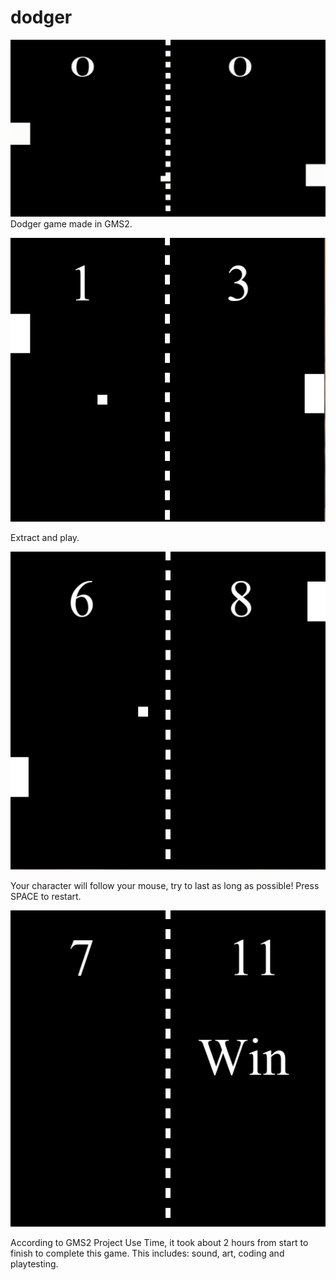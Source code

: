 # dodger
![meow1](https://github.com/vladsus/pong/blob/main/ponggameplay.gif "Gameplay GIF")
Dodger game made in GMS2.

![meow2](https://github.com/vladsus/pong/blob/main/gameplay1.PNG "Gameplay 1")

Extract and play.

![meow3](https://github.com/vladsus/pong/blob/main/gameplay2.PNG "Gameplay 2")

Your character will follow your mouse, try to last as long as possible! Press SPACE to restart.

![meow4](https://github.com/vladsus/pong/blob/main/gameplay3.PNG "Gameplay 3")

According to GMS2 Project Use Time, it took about 2 hours from start to finish to complete this game.
This includes: sound, art, coding and playtesting.

